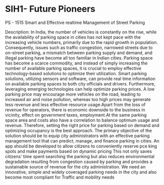 # SIH1- Future Pioneers

PS - 1515
Smart and Effective realtime Management of Street Parking

Description:
In India, the number of vehicles is constantly on the rise, while the availability of parking
space in cities has not kept pace with the increasing vehicle numbers, primarily due to
the rapid growth in population. Consequently, issues such as traffic congestion,
narrowed streets due to on-street parking, a mismatch between parking supply and
demand, and illegal parking have become all too familiar in Indian cities. Parking space
has become a scarce commodity, and instead of simply increasing the number of
available parking spaces, it is crucial to employ effective technology-based solutions to
optimize their utilization. Smart parking solutions, utilizing sensors and software, can
provide real time information on available parking spaces to both city officials and
drivers. Furthermore, leveraging emerging technologies can help optimize parking
prices. A low parking price may encourage more vehicles on the road, leading to
increased air and noise pollution, whereas too high prices may generate less revenue
and less effective resource usage.Apart from the loss of revenue for operators, there is
economic downside to the business in vicinity, effect on government taxes,
employment.At the same parking space area and costs also have a correlation to
balance optimum usage and revenue. Therefore, setting the right price for parking
based on demand and optimizing occupancy is the best approach. The primary
objective of the solution should be to equip city administrators with an effective parking
management tool that can predict, manage, and finance parking in cities. An app should
be developed to allow citizens to conveniently reserve pce king spots and make
payments based on dynamic pricing This not only saves citizens' time spent searching
the parking but also reduces environmental degradation resulting from congestion
caused by parking and provides a sustainable source of revenue for the city
administration. We need an innovative, simple and widely coveraged parking needs in
the city and also become most compliant for Traffic and mobility needs
